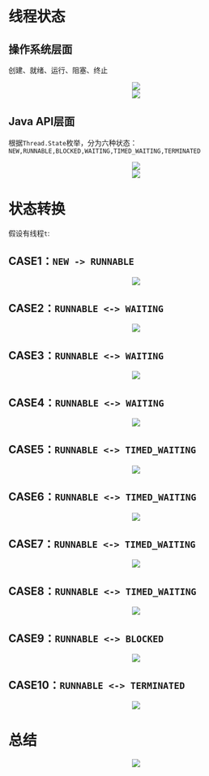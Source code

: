 # 线程状态

## 操作系统层面

创建、就绪、运行、阻塞、终止

<center><img src="https://i.loli.net/2021/03/15/IdDkZchR3abEAwG.png"/></center>

<center><img src="https://i.loli.net/2021/03/15/91IO7KjJAfxTvWm.png"/></center>

## Java API层面

根据`Thread.State`枚举，分为六种状态：`NEW,RUNNABLE,BLOCKED,WAITING,TIMED_WAITING,TERMINATED`

<center><img src="https://i.loli.net/2021/03/15/MNv9jDeX8oTuf2U.png"/></center>

<center><img src="https://i.loli.net/2021/03/15/5IaBmTye9ncS47E.png"/></center>

# 状态转换

假设有线程`t`:

## CASE1：`NEW -> RUNNABLE`

<center><img src="https://i.loli.net/2021/03/15/lMX8rtSgvYIeT1A.png"/></center>

## CASE2：`RUNNABLE <-> WAITING`

<center><img src="https://i.loli.net/2021/03/15/ZTtsVS9QCza6gF2.png"/></center>

## CASE3：`RUNNABLE <-> WAITING`

<center><img src="https://i.loli.net/2021/03/15/JXCD7R53NjMLHuw.png"/></center>

## CASE4：`RUNNABLE <-> WAITING`

<center><img src="https://i.loli.net/2021/03/15/TQPyvpicHMuBmCx.png"/></center>

## CASE5：`RUNNABLE <-> TIMED_WAITING`

<center><img src="https://i.loli.net/2021/03/15/rcYiLWHD8fpoGdy.png"/></center>

## CASE6：`RUNNABLE <-> TIMED_WAITING`

<center><img src="https://i.loli.net/2021/03/15/wFSlRLmsHk2ri16.png"/></center>

## CASE7：`RUNNABLE <-> TIMED_WAITING`

<center><img src="https://i.loli.net/2021/03/15/rkGmSpU6joNsIFA.png"/></center>

## CASE8：`RUNNABLE <-> TIMED_WAITING`

<center><img src="https://i.loli.net/2021/03/15/JWPtoYODIXhruyB.png"/></center>

## CASE9：`RUNNABLE <-> BLOCKED`

<center><img src="https://i.loli.net/2021/03/15/a9RFKJcwYz4OMm7.png"/></center>

## CASE10：`RUNNABLE <-> TERMINATED `

<center><img src="https://i.loli.net/2021/03/15/xkWYbC5AptnyZzq.png"/></center>

# 总结

<center><img src="https://img-blog.csdnimg.cn/20190728103754686.png?x-oss-process=image/watermark,type_ZmFuZ3poZW5naGVpdGk,shadow_10,text_aHR0cHM6Ly9ibG9nLmNzZG4ubmV0L3NpbmF0XzQyNDgzMzQx,size_16,color_FFFFFF,t_70"/></center>

